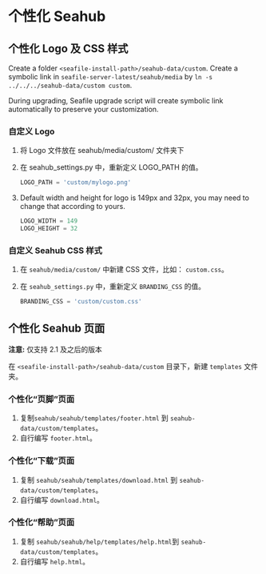 # 个性化 Seahub

## 个性化 Logo 及 CSS 样式

Create a folder ``<seafile-install-path>/seahub-data/custom``. Create a symbolic link in `seafile-server-latest/seahub/media` by `ln -s ../../../seahub-data/custom custom`.

During upgrading, Seafile upgrade script will create symbolic link automatically to preserve your customization.

### 自定义 Logo

1. 将 Logo 文件放在 seahub/media/custom/ 文件夹下
2. 在 seahub_settings.py 中，重新定义 LOGO_PATH 的值。

   ```python
   LOGO_PATH = 'custom/mylogo.png'
   ```

3. Default width and height for logo is 149px and 32px, you may need to change that according to yours.

   ```python
   LOGO_WIDTH = 149
   LOGO_HEIGHT = 32
   ```

### 自定义 Seahub CSS 样式

1. 在 `seahub/media/custom/` 中新建 CSS 文件，比如： `custom.css`。
2. 在 `seahub_settings.py` 中，重新定义 `BRANDING_CSS` 的值。

   ```python
   BRANDING_CSS = 'custom/custom.css'
   ```

## 个性化 Seahub 页面

**注意:** 仅支持 2.1 及之后的版本

在 ``<seafile-install-path>/seahub-data/custom`` 目录下，新建 ``templates`` 文件夹。

### 个性化“页脚”页面

1. 复制``seahub/seahub/templates/footer.html`` 到 ``seahub-data/custom/templates``。
2. 自行编写 `footer.html`。

### 个性化“下载”页面

1. 复制 ``seahub/seahub/templates/download.html`` 到 ``seahub-data/custom/templates``。
2. 自行编写 `download.html`。

### 个性化“帮助”页面

1. 复制 ``seahub/seahub/help/templates/help.html``到 ``seahub-data/custom/templates``。
2. 自行编写 `help.html`。

